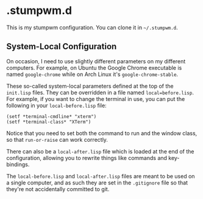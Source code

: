 # .stumpwm.d

This is my stumpwm configuration. You can clone it in `~/.stumpwm.d`.

## System-Local Configuration

On occasion, I need to use slightly different parameters on my different
computers. For example, on Ubuntu the Google Chrome executable is named
`google-chrome` while on Arch Linux it's `google-chrome-stable`.

These so-called system-local parameters defined at the top of the `init.lisp`
files. They can be overridden in a file named `local=before.lisp`. For example,
if you want to change the terminal in use, you can put the following in your
`local-before.lisp` file:

``` common-lisp
(setf *terminal-cmdline* "xterm")
(setf *terminal-class* "XTerm")
```

Notice that you need to set both the command to run and the window class, so
that `run-or-raise` can work correctly.

There can also be a `local-after.lisp` file which is loaded at the end of the
configuration, allowing you to rewrite things like commands and key-bindings.

The `local-before.lisp` and `local-after.lisp` files are meant to be used on a
single computer, and as such they are set in the `.gitignore` file so that
they're not accidentally committed to git.
